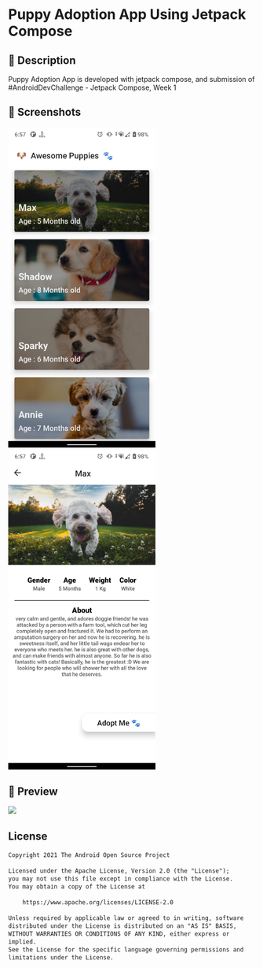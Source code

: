 # Puppy Adoption App Using Jetpack Compose

## :scroll: Description
Puppy Adoption App is developed with jetpack compose, and submission of #AndroidDevChallenge - Jetpack Compose, Week 1

## :camera_flash: Screenshots
<!-- You can add more screenshots here if you like -->
<img src="/results/screen_1.png" width="300">&emsp;<img src="/results/screen_2.png" width="300">

## :camera_flash: Preview
<img src="/results/gif_screen.gif" width="300">

## License

```
Copyright 2021 The Android Open Source Project

Licensed under the Apache License, Version 2.0 (the "License");
you may not use this file except in compliance with the License.
You may obtain a copy of the License at

    https://www.apache.org/licenses/LICENSE-2.0

Unless required by applicable law or agreed to in writing, software
distributed under the License is distributed on an "AS IS" BASIS,
WITHOUT WARRANTIES OR CONDITIONS OF ANY KIND, either express or implied.
See the License for the specific language governing permissions and
limitations under the License.
```
